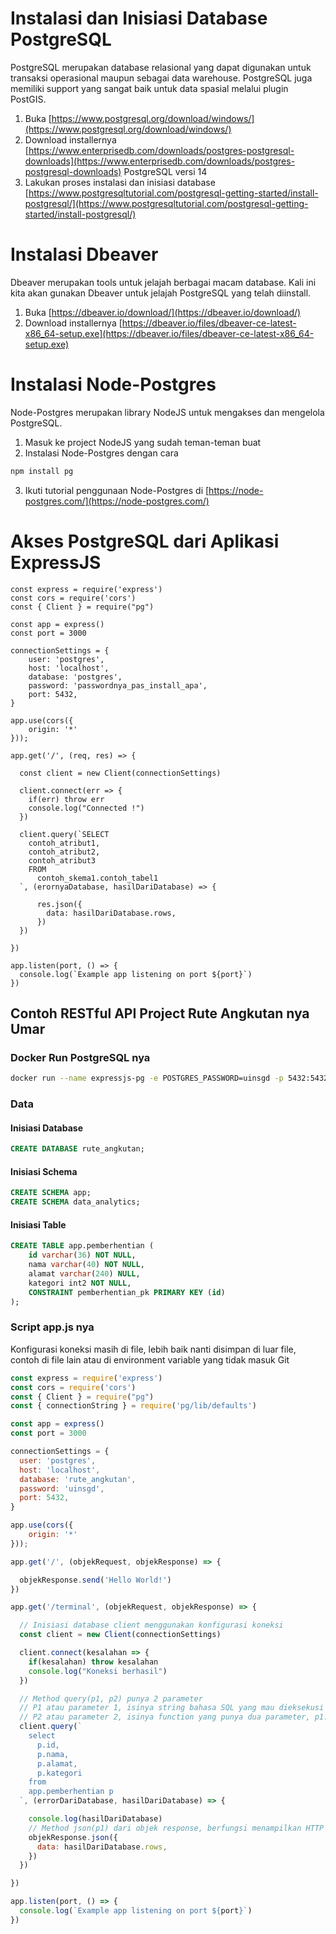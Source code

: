 # Instalasi dan Inisiasi Database PostgreSQL

PostgreSQL merupakan database relasional yang dapat digunakan untuk transaksi operasional maupun sebagai data warehouse. PostgreSQL juga memiliki support yang sangat baik untuk data spasial melalui plugin PostGIS.

1. Buka [https://www.postgresql.org/download/windows/](https://www.postgresql.org/download/windows/)
2. Download installernya [https://www.enterprisedb.com/downloads/postgres-postgresql-downloads](https://www.enterprisedb.com/downloads/postgres-postgresql-downloads) PostgreSQL versi 14
3. Lakukan proses instalasi dan inisiasi database [https://www.postgresqltutorial.com/postgresql-getting-started/install-postgresql/](https://www.postgresqltutorial.com/postgresql-getting-started/install-postgresql/)

# Instalasi Dbeaver

Dbeaver merupakan tools untuk jelajah berbagai macam database. Kali ini kita akan gunakan Dbeaver untuk jelajah PostgreSQL yang telah diinstall.

1. Buka [https://dbeaver.io/download/](https://dbeaver.io/download/)
2. Download installernya [https://dbeaver.io/files/dbeaver-ce-latest-x86_64-setup.exe](https://dbeaver.io/files/dbeaver-ce-latest-x86_64-setup.exe)

# Instalasi Node-Postgres

Node-Postgres merupakan library NodeJS untuk mengakses dan mengelola PostgreSQL.

1. Masuk ke project NodeJS yang sudah teman-teman buat
2. Instalasi Node-Postgres dengan cara
```sh
npm install pg
```
3. Ikuti tutorial penggunaan Node-Postgres di [https://node-postgres.com/](https://node-postgres.com/)

# Akses PostgreSQL dari Aplikasi ExpressJS
```nodejs
const express = require('express')
const cors = require('cors')
const { Client } = require("pg")

const app = express()
const port = 3000

connectionSettings = {
    user: 'postgres',
    host: 'localhost',
    database: 'postgres',
    password: 'passwordnya_pas_install_apa',
    port: 5432,
}

app.use(cors({
    origin: '*'
}));

app.get('/', (req, res) => {

  const client = new Client(connectionSettings)
  
  client.connect(err => {
    if(err) throw err
    console.log("Connected !") 
  })
  
  client.query(`SELECT
    contoh_atribut1,
    contoh_atribut2,
    contoh_atribut3
    FROM 
      contoh_skema1.contoh_tabel1
  `, (erornyaDatabase, hasilDariDatabase) => {

      res.json({
        data: hasilDariDatabase.rows,
      })  
  })

})

app.listen(port, () => {
  console.log(`Example app listening on port ${port}`)
})
```

## Contoh RESTful API Project Rute Angkutan nya Umar

### Docker Run PostgreSQL nya
```sh
docker run --name expressjs-pg -e POSTGRES_PASSWORD=uinsgd -p 5432:5432 postgres
```

### Data

#### Inisiasi Database
```sql
CREATE DATABASE rute_angkutan;
```

#### Inisiasi Schema
```sql
CREATE SCHEMA app;
CREATE SCHEMA data_analytics;
```

#### Inisiasi Table
```sql
CREATE TABLE app.pemberhentian (
	id varchar(36) NOT NULL,
	nama varchar(40) NOT NULL,
	alamat varchar(240) NULL,
	kategori int2 NOT NULL,
	CONSTRAINT pemberhentian_pk PRIMARY KEY (id)
);
```

### Script app.js nya
Konfigurasi koneksi masih di file, lebih baik nanti disimpan di luar file, contoh di file lain atau di environment variable yang tidak masuk Git

```javascript
const express = require('express')
const cors = require('cors')
const { Client } = require("pg")
const { connectionString } = require('pg/lib/defaults')

const app = express()
const port = 3000

connectionSettings = {
  user: 'postgres',
  host: 'localhost',
  database: 'rute_angkutan',
  password: 'uinsgd',
  port: 5432,
}

app.use(cors({
    origin: '*'
}));

app.get('/', (objekRequest, objekResponse) => {

  objekResponse.send('Hello World!')
})

app.get('/terminal', (objekRequest, objekResponse) => {

  // Inisiasi database client menggunakan konfigurasi koneksi
  const client = new Client(connectionSettings)

  client.connect(kesalahan => {
    if(kesalahan) throw kesalahan 
    console.log("Koneksi berhasil")
  })

  // Method query(p1, p2) punya 2 parameter
  // P1 atau parameter 1, isinya string bahasa SQL yang mau dieksekusi
  // P2 atau parameter 2, isinya function yang punya dua parameter, p1: eror dan p2: hasil dari eksekusi query
  client.query(`
    select 
      p.id,
      p.nama,
      p.alamat,
      p.kategori
    from 
    app.pemberhentian p
  `, (errorDariDatabase, hasilDariDatabase) => {

    console.log(hasilDariDatabase)
    // Method json(p1) dari objek response, berfungsi menampilkan HTTP Response dengan format JSON
    objekResponse.json({
      data: hasilDariDatabase.rows,
    })
  })

})

app.listen(port, () => {
  console.log(`Example app listening on port ${port}`)
})

```

